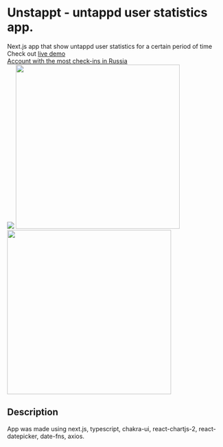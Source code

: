 # Unstappt - untappd user statistics app.

Next.js app that show untappd user statistics for a certain period of time\
Check out [live demo](https://unstappt-ts.vercel.app/)\
[Account with the most check-ins in Russia](https://unstappt-ts.vercel.app/martun/)\
<img src="https://user-images.githubusercontent.com/55954010/150017501-b1185423-18e3-4b4a-b754-eb49ae54b9ff.png" >
<img src="https://user-images.githubusercontent.com/55954010/150017542-6c2b9291-d1b3-4bda-92ef-12e486356ddf.png" width="382" height="382">
<img src="https://user-images.githubusercontent.com/55954010/150017564-c51ea84e-438c-46aa-a0ff-ab7298b7fe59.png" width="382" height="382">

## Description

App was made using next.js, typescript, chakra-ui, react-chartjs-2, react-datepicker, date-fns, axios.
